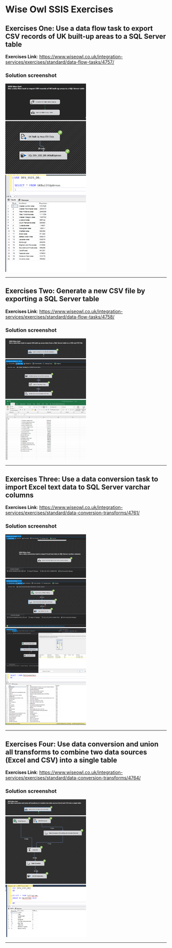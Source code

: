 # Wise Owl SSIS Exercises

## Exercises One: Use a data flow task to export CSV records of UK built-up areas to a SQL Server table

**Exercises Link**:
https://www.wiseowl.co.uk/integration-services/exercises/standard/data-flow-tasks/4757/

### Solution screenshot
<img src="https://github.com/drdataSpp/data_projects/blob/master/MS%20SSIS%20Projects/Screenshots/SSIS_EX1_Control_Flow.png" width="50%" height="50%">

<img src="https://github.com/drdataSpp/data_projects/blob/master/MS%20SSIS%20Projects/Screenshots/SSIS_EX1_Data_Flow.png" width="50%" height="50%">

<img src="https://github.com/drdataSpp/data_projects/blob/master/MS%20SSIS%20Projects/Screenshots/SSIS_EX1_SQL_TGT_TBL.png" width="50%" height="50%">

***

## Exercises Two: Generate a new CSV file by exporting a SQL Server table

**Exercises Link**:
https://www.wiseowl.co.uk/integration-services/exercises/standard/data-flow-tasks/4758/

### Solution screenshot
<img src="https://github.com/drdataSpp/data_projects/blob/master/MS%20SSIS%20Projects/Screenshots/SSIS_EX2_Control_Flow.png" width="50%" height="50%">

<img src="https://github.com/drdataSpp/data_projects/blob/master/MS%20SSIS%20Projects/Screenshots/SSIS_EX2_Data_Flow.png" width="50%" height="50%">

<img src="https://github.com/drdataSpp/data_projects/blob/master/MS%20SSIS%20Projects/Screenshots/SSIS_EX2_Output_CSV_file.png" width="50%" height="50%">

***

## Exercises Three: Use a data conversion task to import Excel text data to SQL Server varchar columns

**Exercises Link**:
https://www.wiseowl.co.uk/integration-services/exercises/standard/data-conversion-transforms/4761/

### Solution screenshot
<img src="https://github.com/drdataSpp/data_projects/blob/master/MS%20SSIS%20Projects/Screenshots/SSIS_EX3_Control_Flow.png" width="50%" height="50%">

<img src="https://github.com/drdataSpp/data_projects/blob/master/MS%20SSIS%20Projects/Screenshots/SSIS_EX3_Data_Flow.png" width="50%" height="50%">

<img src="https://github.com/drdataSpp/data_projects/blob/master/MS%20SSIS%20Projects/Screenshots/SSIS_EX3_Data_Conversion.png" width="50%" height="50%">

<img src="https://github.com/drdataSpp/data_projects/blob/master/MS%20SSIS%20Projects/Screenshots/SSIS_EX3_SQL_TGT_TBL.png" width="50%" height="50%">

***

## Exercises Four: Use data conversion and union all transforms to combine two data sources (Excel and CSV) into a single table

**Exercises Link**:
https://www.wiseowl.co.uk/integration-services/exercises/standard/data-conversion-transforms/4764/

### Solution screenshot
<img src="https://github.com/drdataSpp/data_projects/blob/master/MS%20SSIS%20Projects/Screenshots/SSIS_EX4_Control_Flow.png" width="50%" height="50%">

<img src="https://github.com/drdataSpp/data_projects/blob/master/MS%20SSIS%20Projects/Screenshots/SSIS_EX4_Data_Flow.png" width="50%" height="50%">

<img src="https://github.com/drdataSpp/data_projects/blob/master/MS%20SSIS%20Projects/Screenshots/SSIS_EX4_SQL_TGT_TBL.png" width="50%" height="50%">

***
